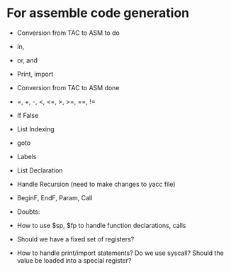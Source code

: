 # For assemble code generation

+ Conversion from TAC to ASM to do 
 + in, 
 + or, and
 + Print, import


+ Conversion from TAC to ASM done
 + =, +, -, <, <=, >, >=, ==, !=
 + If False
 + List Indexing
 + goto
 + Labels
 + List Declaration
 + Handle Recursion (need to make changes to yacc file)
 + BeginF, EndF, Param, Call

+ Doubts:
 + How to use $sp, $fp to handle function declarations, calls
 + Should we have a fixed set of registers?
 + How to handle print/import statements? Do we use syscall? Should the value be loaded into a special register?
